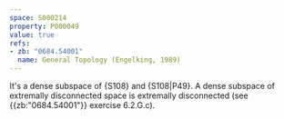 ```yaml
---
space: S000214
property: P000049
value: true
refs:
- zb: "0684.54001"
  name: General Topology (Engelking, 1989)
---
```


It's a dense subspace of {S108} and {S108|P49}. A dense subspace of extremally disconnected space is extremally disconnected (see {{zb:"0684.54001"}} exercise 6.2.G.c).